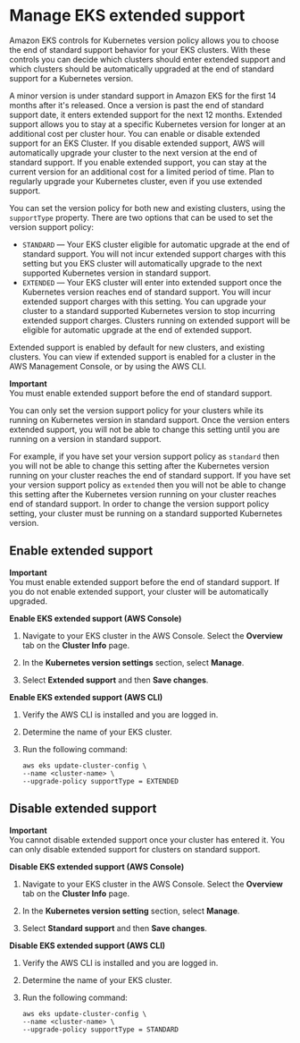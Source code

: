 # Manage EKS extended support<a name="extended-support-control"></a>

Amazon EKS controls for Kubernetes version policy allows you to choose the end of standard support behavior for your EKS clusters\. With these controls you can decide which clusters should enter extended support and which clusters should be automatically upgraded at the end of standard support for a Kubernetes version\.

A minor version is under standard support in Amazon EKS for the first 14 months after it's released\. Once a version is past the end of standard support date, it enters extended support for the next 12 months\. Extended support allows you to stay at a specific Kubernetes version for longer at an additional cost per cluster hour\. You can enable or disable extended support for an EKS Cluster\. If you disable extended support, AWS will automatically upgrade your cluster to the next version at the end of standard support\. If you enable extended support, you can stay at the current version for an additional cost for a limited period of time\. Plan to regularly upgrade your Kubernetes cluster, even if you use extended support\. 

You can set the version policy for both new and existing clusters, using the `supportType` property\. There are two options that can be used to set the version support policy:
+ `STANDARD` — Your EKS cluster eligible for automatic upgrade at the end of standard support\. You will not incur extended support charges with this setting but you EKS cluster will automatically upgrade to the next supported Kubernetes version in standard support\.
+ `EXTENDED` — Your EKS cluster will enter into extended support once the Kubernetes version reaches end of standard support\. You will incur extended support charges with this setting\. You can upgrade your cluster to a standard supported Kubernetes version to stop incurring extended support charges\. Clusters running on extended support will be eligible for automatic upgrade at the end of extended support\.

Extended support is enabled by default for new clusters, and existing clusters\. You can view if extended support is enabled for a cluster in the AWS Management Console, or by using the AWS CLI\. 

**Important**  
You must enable extended support before the end of standard support\.

You can only set the version support policy for your clusters while its running on Kubernetes version in standard support\. Once the version enters extended support, you will not be able to change this setting until you are running on a version in standard support\. 

For example, if you have set your version support policy as `standard` then you will not be able to change this setting after the Kubernetes version running on your cluster reaches the end of standard support\. If you have set your version support policy as `extended` then you will not be able to change this setting after the Kubernetes version running on your cluster reaches end of standard support\. In order to change the version support policy setting, your cluster must be running on a standard supported Kubernetes version\.

## Enable extended support<a name="enable-extended-support"></a>

**Important**  
You must enable extended support before the end of standard support\. If you do not enable extended support, your cluster will be automatically upgraded\. 

**Enable EKS extended support \(AWS Console\)**

1. Navigate to your EKS cluster in the AWS Console\. Select the **Overview** tab on the **Cluster Info** page\.

1. In the **Kubernetes version settings** section, select **Manage**\. 

1. Select **Extended support** and then **Save changes**\.

**Enable EKS extended support \(AWS CLI\)**

1. Verify the AWS CLI is installed and you are logged in\. 

1. Determine the name of your EKS cluster\. 

1. Run the following command:

   ```
   aws eks update-cluster-config \ 
   --name <cluster-name> \
   --upgrade-policy supportType = EXTENDED
   ```

## Disable extended support<a name="disable-extended-support"></a>

**Important**  
You cannot disable extended support once your cluster has entered it\. You can only disable extended support for clusters on standard support\. 

**Disable EKS extended support \(AWS Console\)**

1. Navigate to your EKS cluster in the AWS Console\. Select the **Overview** tab on the **Cluster Info** page\.

1. In the **Kubernetes version setting** section, select **Manage**\. 

1. Select **Standard support** and then **Save changes**\.

**Disable EKS extended support \(AWS CLI\)**

1. Verify the AWS CLI is installed and you are logged in\. 

1. Determine the name of your EKS cluster\. 

1. Run the following command:

   ```
   aws eks update-cluster-config \ 
   --name <cluster-name> \
   --upgrade-policy supportType = STANDARD
   ```